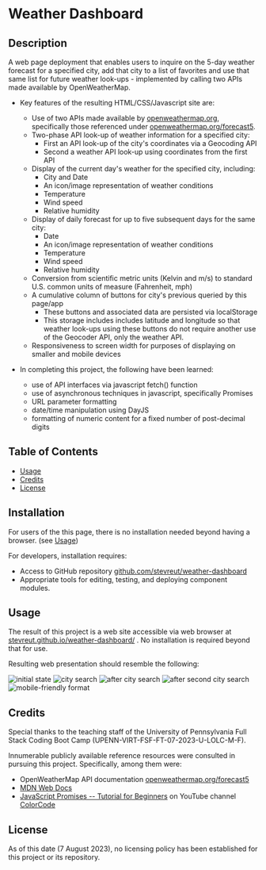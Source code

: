 # Weather Dashboard

## Description

A web page deployment that enables users to inquire on the 5-day weather forecast for a specified city, add that city to a list of favorites and use that same list for future
weather look-ups - implemented by calling two APIs made 
available by OpenWeatherMap.

- Key features of the resulting HTML/CSS/Javascript site are:
    - Use of two APIs made available by [openweathermap.org](https://openweathermap.org/),
        specifically those referenced under [openweathermap.org/forecast5](https://openweathermap.org/forecast5).
    - Two-phase API look-up of weather information for a specified city:
        - First an API look-up of the city's coordinates via a Geocoding API
        - Second a weather API look-up using coordinates from the first API
    - Display of the current day's weather for the specified city, including:
        - City and Date
        - An icon/image representation of weather conditions
        - Temperature
        - Wind speed
        - Relative humidity
    - Display of daily forecast for up to five subsequent days for the same city:
        - Date
        - An icon/image representation of weather conditions
        - Temperature
        - Wind speed
        - Relative humidity
    - Conversion from scientific metric units (Kelvin and m/s) to standard U.S. common
        units of measure (Fahrenheit, mph)
    - A cumulative column of buttons for city's previous queried by this page/app
        - These buttons and associated data are persisted via localStorage
        - This storage includes includes latitude and longitude so that weather look-ups
            using these buttons do not require another use of the Geocoder API, only the
            weather API.
    - Responsiveness to screen width for purposes of displaying on smaller and mobile devices

- In completing this project, the following have been learned:
    - use of API interfaces via javascript fetch() function
    - use of asynchronous techniques in javascript, specifically Promises
    - URL parameter formatting
    - date/time manipulation using DayJS
    - formatting of numeric content for a fixed number of post-decimal digits


## Table of Contents

- [Usage](#usage)
- [Credits](#credits)
- [License](#license)

## Installation

For users of the this page, there is no installation needed beyond having a browser.  (see [Usage](#usage))

For developers, installation requires:
- Access to GitHub repository [github.com/stevreut/weather-dashboard](https://github.com/stevreut/weather-dashboard) 
- Appropriate tools for editing, testing, and deploying component modules.

## Usage

The result of this project is a web site accessible via web browser at [stevreut.github.io/weather-dashboard/](https://stevreut.github.io/weather-dashboard/) .  No installation is required beyond that for use.

Resulting web presentation should resemble the following:

![initial state](./assets/images/screenshot1.png)
![city search](./assets/images/screenshot2.png)
![after city search](./assets/images/screenshot3.png)
![after second city search](./assets/images/screenshot4.png)
![mobile-friendly format](./assets/images/screenshot5.png)

## Credits

Special thanks to the teaching staff of the University of Pennsylvania Full Stack Coding Boot Camp (UPENN-VIRT-FSF-FT-07-2023-U-LOLC-M-F).

Innumerable publicly available reference resources were consulted in pursuing this project.  Specifically, among them
were:
- OpenWeatherMap API documentation [openweathermap.org/forecast5](https://openweathermap.org/forecast5)
- [MDN Web Docs](https://developer.mozilla.org/en-US/)
- [JavaScript Promises -- Tutorial for Beginners](https://www.youtube.com/watch?v=TnhCX0KkPqs) on YouTube channel [ColorCode](https://www.youtube.com/@ColorCodeio)

## License

As of this date (7 August 2023), no licensing policy has been established for this project or its repository.
